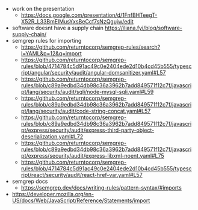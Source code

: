 
- work on the presentation 
	- https://docs.google.com/presentation/d/1FnfBHTeegT-X52R_L33BmElMusYxsBeCcf7sNzQgujw/edit
- software doesnt have a supply chain https://iliana.fyi/blog/software-supply-chain/
- semgrep rules for importing
	- https://github.com/returntocorp/semgrep-rules/search?l=YAML&p=12&q=import
	- https://github.com/returntocorp/semgrep-rules/blob/4714784c5d91ac49c0e2404ede2d10b4cd45b555/typescript/angular/security/audit/angular-domsanitizer.yaml#L57
	- https://github.com/returntocorp/semgrep-rules/blob/c89a9edbd34db98c36a3962b7add849571f12c7f/javascript/lang/security/audit/sqli/node-mysql-sqli.yaml#L59
	- https://github.com/returntocorp/semgrep-rules/blob/c89a9edbd34db98c36a3962b7add849571f12c7f/javascript/lang/security/audit/code-string-concat.yaml#L57
	- https://github.com/returntocorp/semgrep-rules/blob/c89a9edbd34db98c36a3962b7add849571f12c7f/javascript/express/security/audit/express-third-party-object-deserialization.yaml#L72
	- https://github.com/returntocorp/semgrep-rules/blob/c89a9edbd34db98c36a3962b7add849571f12c7f/javascript/express/security/audit/express-libxml-noent.yaml#L75
	- https://github.com/returntocorp/semgrep-rules/blob/4714784c5d91ac49c0e2404ede2d10b4cd45b555/typescript/react/security/audit/react-href-var.yaml#L57
- semgrep docs
	- https://semgrep.dev/docs/writing-rules/pattern-syntax/#imports
- https://developer.mozilla.org/en-US/docs/Web/JavaScript/Reference/Statements/import